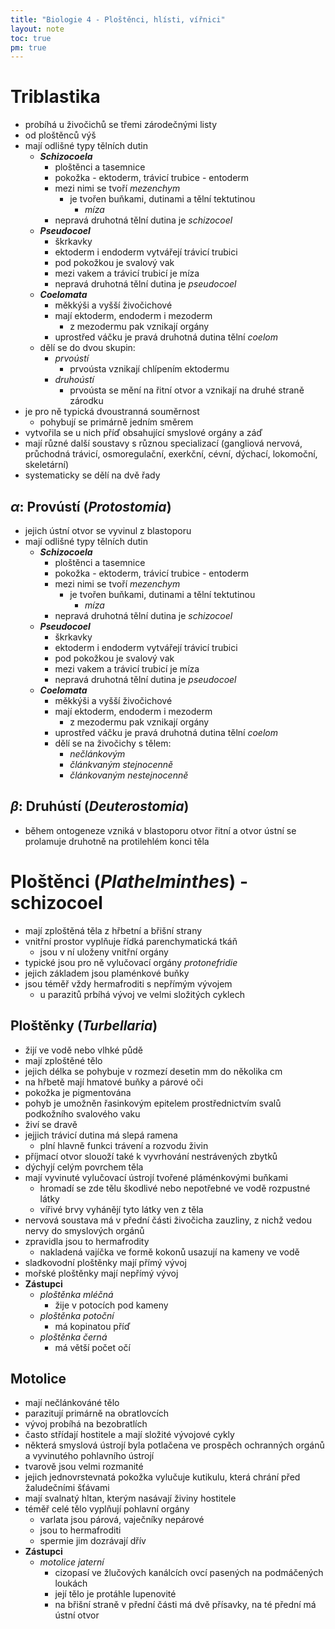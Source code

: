 ```yaml
---
title: "Biologie 4 - Ploštěnci, hlísti, vířnici"
layout: note
toc: true
pm: true
---
```

# Triblastika
- probíhá u živočichů se třemi zárodečnými listy
- od ploštěnců výš
- mají odlišné typy tělních dutin
    - **_Schizocoela_**
        - ploštěnci a tasemnice
        - pokožka - ektoderm, trávicí trubice - entoderm
        - mezi nimi se tvoří _mezenchym_
            - je tvořen buňkami, dutinami a tělní tektutinou
                - _míza_
        - nepravá druhotná tělní dutina je _schizocoel_
    - **_Pseudocoel_**
        - škrkavky
        - ektoderm i endoderm vytvářejí trávicí trubici
        - pod pokožkou je svalový vak
        - mezi vakem a trávicí trubicí je míza
        - nepravá druhotná tělní dutina je _pseudocoel_
    - **_Coelomata_**
        - měkkýši a vyšší živočichové
        - mají ektoderm, endoderm i mezoderm
            - z mezodermu pak vznikají orgány
        - uprostřed váčku je pravá druhotná dutina tělní _coelom_
    - dělí se do dvou skupin:
        - _prvoústí_
            - prvoústa vznikají chlípením ektodermu
        - _druhoústí_
            - prvoústa se mění na řitní otvor a vznikají na druhé straně zárodku
- je pro ně typická dvoustranná souměrnost
    - pohybují se primárně jedním směrem
- vytvořila se u nich příď obsahující smyslové orgány a záď
- mají různé další soustavy s různou specializací (gangliová nervová, průchodná trávicí, osmoregulační, exerkční, cévní, dýchací, lokomoční, skeletární)
- systematicky se dělí na dvě řady
## $\alpha$: Provústí (_Protostomia_)
- jejich ústní otvor se vyvinul z blastoporu
- mají odlišné typy tělních dutin
    - **_Schizocoela_**
        - ploštěnci a tasemnice
        - pokožka - ektoderm, trávicí trubice - entoderm
        - mezi nimi se tvoří _mezenchym_
            - je tvořen buňkami, dutinami a tělní tektutinou
                - _míza_
        - nepravá druhotná tělní dutina je _schizocoel_
    - **_Pseudocoel_**
        - škrkavky
        - ektoderm i endoderm vytvářejí trávicí trubici
        - pod pokožkou je svalový vak
        - mezi vakem a trávicí trubicí je míza
        - nepravá druhotná tělní dutina je _pseudocoel_
    - **_Coelomata_**
        - měkkýši a vyšší živočichové
        - mají ektoderm, endoderm i mezoderm
            - z mezodermu pak vznikají orgány
        - uprostřed váčku je pravá druhotná dutina tělní _coelom_
        - dělí se na živočichy s tělem:
            - _nečlánkovým_
            - _článkvaným stejnocenně_
            - _článkovaným nestejnocenně_
## $\beta$: Druhústí (_Deuterostomia_)
- během ontogeneze vzniká v blastoporu otvor řitní a otvor ústní se prolamuje druhotně na protilehlém konci těla
# Ploštěnci (_Plathelminthes_) - schizocoel
- mají zploštěná těla z hřbetní a břišní strany
- vnitřní prostor vyplňuje řídká parenchymatická tkáň
    - jsou v ní uloženy vnitřní orgány
- typické jsou pro ně vylučovací orgány _protonefridie_
- jejich základem jsou plaménkové buňky
- jsou téměř vždy hermafroditi s nepřímým vývojem
    - u parazitů prbíhá vývoj ve velmi složitých cyklech
## Ploštěnky (_Turbellaria_)
- žijí ve vodě nebo vlhké půdě
- mají zploštěné tělo
- jejich délka se pohybuje v rozmezí desetin mm do několika cm
- na hřbetě mají hmatové buňky a párové oči
- pokožka je pigmentována
- pohyb je umožněn řasinkovým epitelem prostřednictvím svalů podkožního svalového vaku
- živí se dravě
- jejjich trávicí dutina má slepá ramena
    - plní hlavně funkci trávení a rozvodu živin
- příjmací otvor slouoží také k vyvrhování nestrávených zbytků
- dýchyjí celým povrchem těla
- mají vyvinuté vylučovací ústrojí tvořené pláménkovými buňkami
    - hromadí se zde tělu škodlivé nebo nepotřebné ve vodě rozpustné látky
    - vířivé brvy vyhánějí tyto látky ven z těla
- nervová soustava má v přední části živočicha zauzliny, z nichž vedou nervy do smyslových orgánů
- zpravidla jsou to hermafrodity
    - nakladená vajíčka ve formě kokonů usazují na kameny ve vodě
- sladkovodní ploštěnky mají přímý vývoj
- mořské ploštěnky mají nepřímý vývoj
- **Zástupci**
    - _ploštěnka mléčná_
        - žije v potocích pod kameny
    - _ploštěnka potoční_
        - má kopinatou příď
    - _ploštěnka černá_
        - má větší počet očí
## Motolice
- mají nečlánkováné tělo
- parazitují primárně na obratlovcích
- vývoj probíhá na bezobratlích
- často střídají hostitele a mají složité vývojové cykly
- některá smyslová ústrojí byla potlačena ve prospěch ochranných orgánů a vyvinutého pohlavního ústrojí
- tvarově jsou velmi rozmanité
- jejich jednovrstevnatá pokožka vylučuje kutikulu, která chrání před žaludečními šťávami
- mají svalnatý hltan, kterým nasávají živiny hostitele
- téměř celé tělo vyplňují pohlavní orgány
    - varlata jsou párová, vaječníky nepárové
    - jsou to hermafroditi
    - spermie jim dozrávají dřív
- **Zástupci**
    - _motolice jaterní_
        - cizopasí ve žlučových kanálcích ovcí pasených na podmáčených loukách
        - její tělo je protáhle lupenovité
        - na břišní straně v přední části má dvě přísavky, na té přední má ústní otvor 